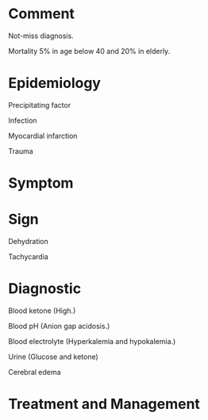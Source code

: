 # Comment

Not-miss diagnosis.

Mortality 5% in age below 40 and 20% in elderly.

# Epidemiology

Precipitating factor

Infection

Myocardial infarction

Trauma

# Symptom

# Sign

Dehydration

Tachycardia

# Diagnostic

Blood ketone
(High.)

Blood pH
(Anion gap acidosis.)

Blood electrolyte
(Hyperkalemia and hypokalemia.)

Urine
(Glucose and ketone)

Cerebral edema

# Treatment and Management

